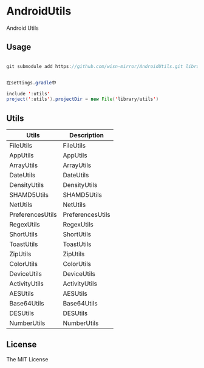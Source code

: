 # AndroidUtils

Android Utils

## Usage

```java

git submodule add https://github.com/wisn-mirror/AndroidUtils.git library/utils


在settings.gradle中

include ':utils'
project(':utils').projectDir = new File('library/utils')
```

## Utils

Utils  | Description |
----------|-------------|
FileUtils | FileUtils |
AppUtils | AppUtils |
ArrayUtils | ArrayUtils |
DateUtils | DateUtils |
DensityUtils | DensityUtils |
SHAMD5Utils | SHAMD5Utils |
NetUtils | NetUtils |
PreferencesUtils | PreferencesUtils |
RegexUtils | RegexUtils |
ShortUtils | ShortUtils |
ToastUtils | ToastUtils |
ZipUtils | ZipUtils |
ColorUtils | ColorUtils |
DeviceUtils | DeviceUtils |
ActivityUtils | ActivityUtils |
AESUtils | AESUtils |
Base64Utils | Base64Utils |
DESUtils | DESUtils |
NumberUtils | NumberUtils |


## License

The MIT License
